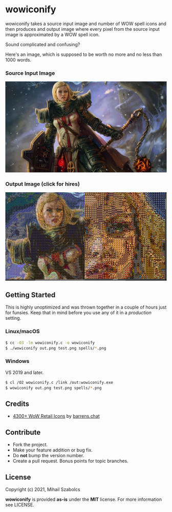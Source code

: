 wowiconify
==========
wowiconify takes a source input image and number of WOW spell icons and then produces
and output image where every pixel from the source input image is approximated by a
WOW spell icon.

Sound complicated and confusing?

Here's an image, which is supposed to be worth no more and no less than 1000 words.

### Source Input Image
![](test.png)

### Output Image (click for hires)
[![](test_preview_out.png)](test_out.png)

Getting Started
---------------
This is highly unoptimized and was thrown together in a couple of hours just for
funsies. Keep that in mind before you use any of it in a _production_ setting.

### Linux/macOS
```bash
$ cc -O3 -lm wowiconify.c -o wowiconify
$ ./wowiconify out.png test.png spells/*.png
```

### Windows
VS 2019 and later.

```bash
$ cl /O2 wowiconify.c /link /out:wowiconify.exe
$ wowiconify out.png test.png spells/*.png
```

Credits
-------
* [4300+ WoW Retail Icons][1] by [barrens.chat][2]

Contribute
----------
* Fork the project.
* Make your feature addition or bug fix.
* Do **not** bump the version number.
* Create a pull request. Bonus points for topic branches.

License
-------
Copyright (c) 2021, Mihail Szabolcs

**wowiconify** is provided **as-is** under the **MIT** license.
For more information see LICENSE.

[1]: https://www.warcrafttavern.com/community/art-resources/icon-pack-4300-wow-retail-icons-in-png/
[2]: https://barrens.chat/
